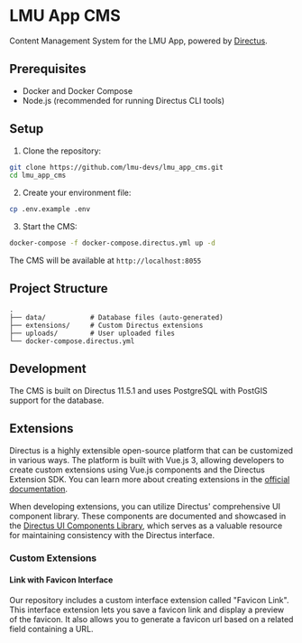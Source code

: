 # LMU App CMS

Content Management System for the LMU App, powered by [Directus](https://directus.io/).

## Prerequisites

- Docker and Docker Compose
- Node.js (recommended for running Directus CLI tools)

## Setup

1. Clone the repository:

```bash
git clone https://github.com/lmu-devs/lmu_app_cms.git
cd lmu_app_cms
```

2. Create your environment file:

```bash
cp .env.example .env
```

3. Start the CMS:

```bash
docker-compose -f docker-compose.directus.yml up -d
```

The CMS will be available at `http://localhost:8055`

## Project Structure

```
.
├── data/           # Database files (auto-generated)
├── extensions/     # Custom Directus extensions
├── uploads/        # User uploaded files
└── docker-compose.directus.yml
```

## Development

The CMS is built on Directus 11.5.1 and uses PostgreSQL with PostGIS support for the database.

## Extensions

Directus is a highly extensible open-source platform that can be customized in various ways. The platform is built with Vue.js 3, allowing developers to create custom extensions using Vue.js components and the Directus Extension SDK. You can learn more about creating extensions in the [official documentation](https://docs.directus.io/extensions/creating-extensions.html).

When developing extensions, you can utilize Directus' comprehensive UI component library. These components are documented and showcased in the [Directus UI Components Library](https://components.directus.io/), which serves as a valuable resource for maintaining consistency with the Directus interface.

### Custom Extensions

#### Link with Favicon Interface

Our repository includes a custom interface extension called "Favicon Link". This interface extension lets you save a favicon link and display a preview of the favicon. It also allows you to generate a favicon url based on a related field containing a URL.
